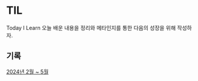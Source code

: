 # TIL
Today I Learn
오늘 배운 내용을 정리와 메타인지를 통한 다음의 성장을 위해 작성하자.

## 기록  
[2024년 2월 ~ 5월](https://github.com/choi-su-hyun/TIL/blob/main/2024-2~5.md)

